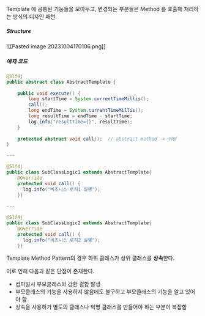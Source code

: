 Template 에 공통된 기능들을 모아두고, 변경되는 부분들은 Method 를 호출해 처리하는 방식의 디자인 패턴.

##### Structure
![[Pasted image 20231004170106.png]]

##### 예제 코드 
```java
@Slf4j  
public abstract class AbstractTemplate {  
  
    public void execute() {  
        long startTime = System.currentTimeMillis();  
        call();  
        long endTime = System.currentTimeMillis();  
        long resultTime = endTime - startTime;  
        log.info("resultTime={}", resultTime);  
    }  
    
    protected abstract void call();  // abstract method -> 위임
}

--- 

@Slf4j  
public class SubClassLogic1 extends AbstractTemplate{  
    @Override  
    protected void call() {  
      log.info("비즈니스 로직1 실행");  
    }}
    
--- 

@Slf4j  
public class SubClassLogic2 extends AbstractTemplate{  
    @Override  
    protected void call() {  
      log.info("비즈니스 로직2 실행");  
    }}

```

Template Method Pattern의 경우 하위 클래스가 상위 클래스를 **상속**한다.

이로 인해 다음과 같은 단점이 존재한다. 
- 컴파일시 부모클래스와 강한 결합 발생
- 부모클래스의 기능을 사용하지 않음에도 불구하고 부모클래스의 기능을 알고 있어야 함
- 상속을 사용하기 별도의 클래스나 익명 클래스를 만들어야 하는 부분이 복잡함